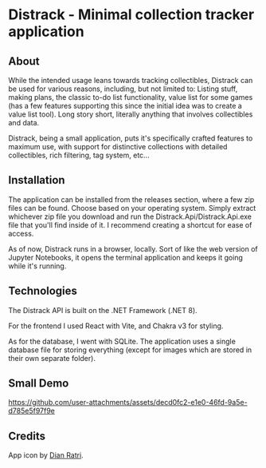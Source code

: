 # Distrack - Minimal collection tracker application

## About

While the intended usage leans towards tracking collectibles, Distrack can be used for various reasons, including, but not limited to: Listing stuff, making plans, the classic to-do list functionality, value list for some games (has a few features supporting this since the initial idea was to create a value list tool). Long story short, literally anything that involves collectibles and data.

Distrack, being a small application, puts it's specifically crafted features to maximum use, with support for distinctive collections with detailed collectibles, rich filtering, tag system, etc...

## Installation

The application can be installed from the releases section, where a few zip files can be found. Choose based on your operating system. Simply extract whichever zip file you download and run the Distrack.Api/Distrack.Api.exe file that you'll find inside of it. I recommend creating a shortcut for ease of access.

As of now, Distrack runs in a browser, locally. Sort of like the web version of Jupyter Notebooks, it opens the terminal application and keeps it going while it's running.

## Technologies

The Distrack API is built on the .NET Framework (.NET 8).

For the frontend I used React with Vite, and Chakra v3 for styling.

As for the database, I went with SQLite. The application uses a single database file for storing everything (except for images which are stored in their own separate folder).

## Small Demo

<https://github.com/user-attachments/assets/decd0fc2-e1e0-46fd-9a5e-d785e5f97f9e>

## Credits

App icon by [Dian Ratri](https://icon-icons.com/users/qOVgwSmDXhvP9p8KOswI1/icon-sets/).
